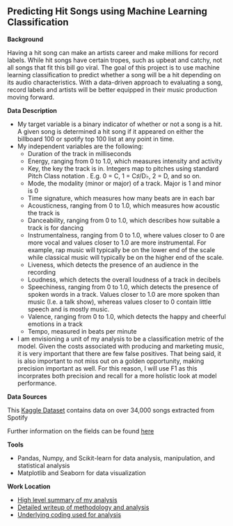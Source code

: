## **Predicting Hit Songs using Machine Learning Classification**

 

**Background**

Having a hit song can make an artists career and make millions for record labels. While hit songs have certain tropes, such as upbeat and catchy, not all songs that fit this bill go viral. The goal of this project is to use machine learning classification to predict whether a song will be a hit depending on its audio characteristics. With a data-driven approach to evaluating a song, record labels and artists will be better equipped in their music production moving forward.



 **Data Description**

- My target variable is a binary indicator of whether or not a song is a hit. A given song is determined a hit song if it appeared on either the billboard 100 or spotify top 100 list at any point in time.
- My independent variables are the following:
  - Duration of the track in milliseconds
  - Energy, ranging from 0 to 1.0, which measures intensity and activity
  - Key, the key the track is in. Integers map to pitches using standard Pitch Class notation . E.g. 0 = C, 1 = C♯/D♭, 2 = D, and so on.
  - Mode, the modality (minor or major) of a track. Major is 1 and minor is 0
  - Time signature, which measures how many beats are in each bar
  - Acousticness, ranging from 0 to 1.0, which measures how acoustic the track is
  - Danceability, ranging from 0 to 1.0, which describes how suitable a track is for dancing
  - Instrumentalness, ranging from 0 to 1.0, where values closer to 0 are more vocal and values closer to 1.0 are more instrumental. For example, rap music will typically be on the lower end of the scale while classical music will typically be on the higher end of the scale.
  - Liveness, which detects the presence of an audience in the recording
  - Loudness, which detects the overall loudness of a track in decibels
  - Speechiness, ranging from 0 to 1.0, which detects the presence of spoken words in a track. Values closer to 1.0 are more spoken than music (I.e. a talk show), whereas values closer to 0 contain little speech and is mostly music.
  - Valence, ranging from 0 to 1.0, which detects the happy and cheerful emotions in a track
  - Tempo, measured in beats per minute
- I am envisioning a unit of my analysis to be a classification metric of the model. Given the costs associated with producing and marketing music, it is very important that there are few false positives. That being said, it is also important to not miss out on a golden opportunity, making precision important as well. For this reason, I will use F1 as this incorprates both precision and recall for a more holistic look at model performance.



**Data Sources**

This [Kaggle Dataset](https://www.kaggle.com/multispiros/34740-hit-and-nonhit-songs-spotify-features) contains data on over 34,000 songs extracted from Spotify

Further information on the fields can be found [here](https://developer.spotify.com/documentation/web-api/reference/#/operations/get-several-audio-features)

 

**Tools**

- Pandas, Numpy, and Scikit-learn for data analysis, manipulation, and statistical analysis
- Matplotlib and Seaborn for data visualization



**Work Location**

- [High level summary of my analysis](https://github.com/prathapr91/classification_spotify/blob/main/Classification_Deck.pdf)
- [Detailed writeup of methodology and analysis](https://github.com/prathapr91/classification_spotify/blob/main/Class_Writeup.md)
- [Underlying coding used for analysis](https://github.com/prathapr91/classification_spotify/blob/main/Class_final.ipynb)

